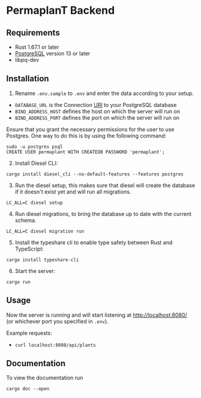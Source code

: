 # PermaplanT Backend

## Requirements

-   Rust 1.67.1 or later
-   [PostgreSQL](https://www.postgresql.org/download/) version 13 or later
-   libpq-dev

## Installation

1. Rename `.env.sample` to `.env` and enter the data according to your setup.

-   `DATABASE_URL` is the Connection [URI](https://www.postgresql.org/docs/current/libpq-connect.html#LIBPQ-CONNSTRING) to your PostgreSQL database
-   `BIND_ADDRESS_HOST` defines the host on which the server will run on
-   `BIND_ADDRESS_PORT` defines the port on which the server will run on

Ensure that you grant the necessary permissions for the user to use Postgres. One way to do this is by using the following command:

```shell
sudo -u postgres psql
CREATE USER permaplant WITH CREATEDB PASSWORD 'permaplant';
```

2. Install Diesel CLI:

```shell
cargo install diesel_cli --no-default-features --features postgres
```

3. Run the diesel setup, this makes sure that diesel will create the database if it doesn't exist yet and will run all migrations.

```shell
LC_ALL=C diesel setup
```

4. Run diesel migrations, to bring the database up to date with the current schema.

```shell
LC_ALL=C diesel migration run
```

5. Install the typeshare cli to enable type safety between Rust and TypeScript:

```shell
cargo install typeshare-cli
```

6. Start the server:

```shell
cargo run
```

## Usage

Now the server is running and will start listening at <http://localhost:8080/> (or whichever port you specified in `.env`).

Example requests:

-   `curl localhost:8080/api/plants`

## Documentation

To view the documentation run

```shell
cargo doc --open
```

